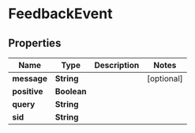 
# FeedbackEvent

## Properties
Name | Type | Description | Notes
------------ | ------------- | ------------- | -------------
**message** | **String** |  |  [optional]
**positive** | **Boolean** |  | 
**query** | **String** |  | 
**sid** | **String** |  | 



